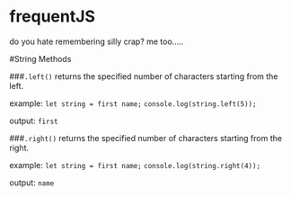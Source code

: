 # frequentJS
do you hate remembering silly crap? me too.....

#String Methods

###`.left()` 
returns the specified number of characters starting from the left. 

example: `let string = first name;` `console.log(string.left(5));`

output: `first`


###`.right()` 
returns the specified number of characters starting from the right. 

example: `let string = first name;` `console.log(string.right(4));`

output: `name`
